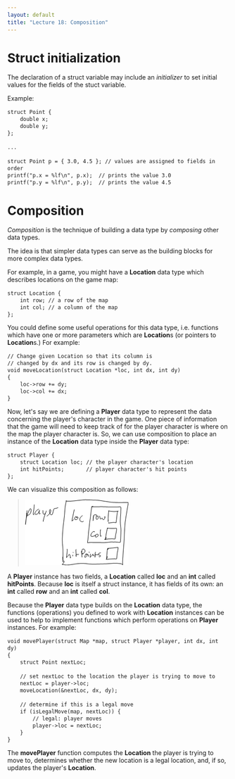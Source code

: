 ```yaml
---
layout: default
title: "Lecture 18: Composition"
---
```


Struct initialization
=====================

The declaration of a struct variable may include an *initializer* to set initial values for the fields of the stuct variable.

Example:

    struct Point {
        double x;
        double y;
    };

    ...

    struct Point p = { 3.0, 4.5 }; // values are assigned to fields in order
    printf("p.x = %lf\n", p.x);  // prints the value 3.0
    printf("p.y = %lf\n", p.y);  // prints the value 4.5

Composition
===========

*Composition* is the technique of building a data type by *composing* other data types.

The idea is that simpler data types can serve as the building blocks for more complex data types.

For example, in a game, you might have a **Location** data type which describes locations on the game map:

    struct Location {
        int row; // a row of the map
        int col; // a column of the map
    };

You could define some useful operations for this data type, i.e. functions which have one or more parameters which are **Location**s (or pointers to **Location**s.) For example:

    // Change given Location so that its column is
    // changed by dx and its row is changed by dy.
    void moveLocation(struct Location *loc, int dx, int dy)
    {
        loc->row += dy;
        loc->col += dx;
    }

Now, let's say we are defining a **Player** data type to represent the data concerning the player's character in the game. One piece of information that the game will need to keep track of for the player character is where on the map the player character is. So, we can use composition to place an instance of the **Location** data type inside the **Player** data type:

    struct Player {
        struct Location loc; // the player character's location
        int hitPoints;       // player character's hit points
    };

We can visualize this composition as follows:

> ![image](images/composition.png)

A **Player** instance has two fields, a **Location** called **loc** and an **int** called **hitPoints**. Because **loc** is itself a struct instance, it has fields of its own: an **int** called **row** and an **int** called **col**.

Because the **Player** data type builds on the **Location** data type, the functions (operations) you defined to work with **Location** instances can be used to help to implement functions which perform operations on **Player** instances. For example:

    void movePlayer(struct Map *map, struct Player *player, int dx, int dy)
    {
        struct Point nextLoc;

        // set nextLoc to the location the player is trying to move to
        nextLoc = player->loc;
        moveLocation(&nextLoc, dx, dy);

        // determine if this is a legal move
        if (isLegalMove(map, nextLoc)) {
            // legal: player moves
            player->loc = nextLoc;
        }
    }

The **movePlayer** function computes the **Location** the player is trying to move to, determines whether the new location is a legal location, and, if so, updates the player's **Location**.
